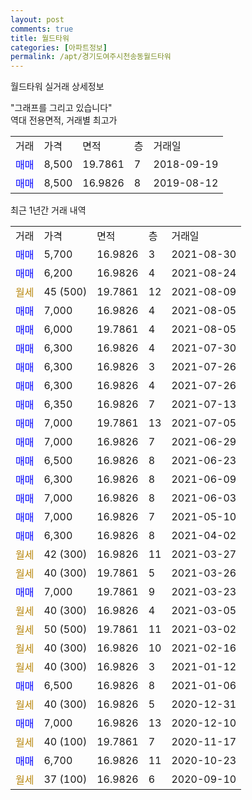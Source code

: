 ```yaml
---
layout: post
comments: true
title: 월드타워
categories: [아파트정보]
permalink: /apt/경기도여주시천송동월드타워
---
```


월드타워 실거래 상세정보

<script type="text/javascript">
  google.charts.load('current', {'packages':['line', 'corechart']});
  google.charts.setOnLoadCallback(drawChart);

  function drawChart() {
    var data = new google.visualization.DataTable();
    data.addColumn('date', '거래일');
    data.addColumn('number', "매매");
    data.addColumn('number', "전세");
    data.addColumn('number', "전매");

    data.addRows([[new Date(Date.parse("2021-08-30")), 5700, null, null], [new Date(Date.parse("2021-08-24")), 6200, null, null], [new Date(Date.parse("2021-08-09")), null, null, null], [new Date(Date.parse("2021-08-05")), 7000, null, null], [new Date(Date.parse("2021-08-05")), 6000, null, null], [new Date(Date.parse("2021-07-30")), 6300, null, null], [new Date(Date.parse("2021-07-26")), 6300, null, null], [new Date(Date.parse("2021-07-26")), 6300, null, null], [new Date(Date.parse("2021-07-13")), 6350, null, null], [new Date(Date.parse("2021-07-05")), 7000, null, null], [new Date(Date.parse("2021-06-29")), 7000, null, null], [new Date(Date.parse("2021-06-23")), 6500, null, null], [new Date(Date.parse("2021-06-09")), 6300, null, null], [new Date(Date.parse("2021-06-03")), 7000, null, null], [new Date(Date.parse("2021-05-10")), 7000, null, null], [new Date(Date.parse("2021-04-02")), 6300, null, null], [new Date(Date.parse("2021-03-27")), null, null, null], [new Date(Date.parse("2021-03-26")), null, null, null], [new Date(Date.parse("2021-03-23")), 7000, null, null], [new Date(Date.parse("2021-03-05")), null, null, null], [new Date(Date.parse("2021-03-02")), null, null, null], [new Date(Date.parse("2021-02-16")), null, null, null], [new Date(Date.parse("2021-01-12")), null, null, null], [new Date(Date.parse("2021-01-06")), 6500, null, null], [new Date(Date.parse("2020-12-31")), null, null, null], [new Date(Date.parse("2020-12-10")), 7000, null, null], [new Date(Date.parse("2020-11-17")), null, null, null], [new Date(Date.parse("2020-10-23")), 6700, null, null], [new Date(Date.parse("2020-09-10")), null, null, null]]);

    var options = {
      hAxis: {
        format: 'yyyy/MM/dd'
      },    
      lineWidth: 0,
      pointsVisible: true,    
      title: '최근 1년간 유형별 실거래가 분포',
      legend: { position: 'bottom' }
    };

    var formatter = new google.visualization.NumberFormat({pattern:'###,###'} );
    formatter.format(data, 1);
    formatter.format(data, 2);
    
    setTimeout(function() {
        var chart = new google.visualization.LineChart(document.getElementById('columnchart_material'));
        chart.draw(data, (options));
        document.getElementById('loading').style.display = 'none';
    }, 1000);
  }
</script>


<div id="loading" style="z-index:20; display: block; margin-left: 0px">"그래프를 그리고 있습니다"</div>
<div id="columnchart_material" style="width: 95%; margin-left: 0px; display: block"></div>
<!-- contents start -->
역대 전용면적, 거래별 최고가
<table class="sortable">
    <tr>
      <td>거래</td>
      <td>가격</td>
      <td>면적</td>
      <td>층</td>
      <td>거래일</td>
    </tr>
        <tr>
          <td><a style="color: blue">매매</a></td>
          <td>8,500</td>
          <td>19.7861</td>
          <td>7</td>
          <td>2018-09-19</td>
        </tr>            <tr>
          <td><a style="color: blue">매매</a></td>
          <td>8,500</td>
          <td>16.9826</td>
          <td>8</td>
          <td>2019-08-12</td>
        </tr>        
    
    
</table>

최근 1년간 거래 내역

<table class="sortable">
    <tr>
      <td>거래</td>
      <td>가격</td>
      <td>면적</td>
      <td>층</td>
      <td>거래일</td>
    </tr>
    <tr>
      <td><a style="color: blue">매매</a></td>
      <td>5,700</td>
      <td>16.9826</td>
      <td>3</td>
      <td>2021-08-30</td>
    </tr>          <tr>
      <td><a style="color: blue">매매</a></td>
      <td>6,200</td>
      <td>16.9826</td>
      <td>4</td>
      <td>2021-08-24</td>
    </tr>          <tr>
      <td><a style="color: darkgoldenrod">월세</a></td>
      <td>45 (500)</td>
      <td>19.7861</td>
      <td>12</td>
      <td>2021-08-09</td>
    </tr>          <tr>
      <td><a style="color: blue">매매</a></td>
      <td>7,000</td>
      <td>16.9826</td>
      <td>4</td>
      <td>2021-08-05</td>
    </tr>          <tr>
      <td><a style="color: blue">매매</a></td>
      <td>6,000</td>
      <td>19.7861</td>
      <td>4</td>
      <td>2021-08-05</td>
    </tr>          <tr>
      <td><a style="color: blue">매매</a></td>
      <td>6,300</td>
      <td>16.9826</td>
      <td>4</td>
      <td>2021-07-30</td>
    </tr>          <tr>
      <td><a style="color: blue">매매</a></td>
      <td>6,300</td>
      <td>16.9826</td>
      <td>3</td>
      <td>2021-07-26</td>
    </tr>          <tr>
      <td><a style="color: blue">매매</a></td>
      <td>6,300</td>
      <td>16.9826</td>
      <td>4</td>
      <td>2021-07-26</td>
    </tr>          <tr>
      <td><a style="color: blue">매매</a></td>
      <td>6,350</td>
      <td>16.9826</td>
      <td>7</td>
      <td>2021-07-13</td>
    </tr>          <tr>
      <td><a style="color: blue">매매</a></td>
      <td>7,000</td>
      <td>19.7861</td>
      <td>13</td>
      <td>2021-07-05</td>
    </tr>          <tr>
      <td><a style="color: blue">매매</a></td>
      <td>7,000</td>
      <td>16.9826</td>
      <td>7</td>
      <td>2021-06-29</td>
    </tr>          <tr>
      <td><a style="color: blue">매매</a></td>
      <td>6,500</td>
      <td>16.9826</td>
      <td>8</td>
      <td>2021-06-23</td>
    </tr>          <tr>
      <td><a style="color: blue">매매</a></td>
      <td>6,300</td>
      <td>16.9826</td>
      <td>8</td>
      <td>2021-06-09</td>
    </tr>          <tr>
      <td><a style="color: blue">매매</a></td>
      <td>7,000</td>
      <td>16.9826</td>
      <td>8</td>
      <td>2021-06-03</td>
    </tr>          <tr>
      <td><a style="color: blue">매매</a></td>
      <td>7,000</td>
      <td>16.9826</td>
      <td>7</td>
      <td>2021-05-10</td>
    </tr>          <tr>
      <td><a style="color: blue">매매</a></td>
      <td>6,300</td>
      <td>16.9826</td>
      <td>8</td>
      <td>2021-04-02</td>
    </tr>          <tr>
      <td><a style="color: darkgoldenrod">월세</a></td>
      <td>42 (300)</td>
      <td>16.9826</td>
      <td>11</td>
      <td>2021-03-27</td>
    </tr>          <tr>
      <td><a style="color: darkgoldenrod">월세</a></td>
      <td>40 (300)</td>
      <td>19.7861</td>
      <td>5</td>
      <td>2021-03-26</td>
    </tr>          <tr>
      <td><a style="color: blue">매매</a></td>
      <td>7,000</td>
      <td>19.7861</td>
      <td>9</td>
      <td>2021-03-23</td>
    </tr>          <tr>
      <td><a style="color: darkgoldenrod">월세</a></td>
      <td>40 (300)</td>
      <td>16.9826</td>
      <td>4</td>
      <td>2021-03-05</td>
    </tr>          <tr>
      <td><a style="color: darkgoldenrod">월세</a></td>
      <td>50 (500)</td>
      <td>19.7861</td>
      <td>11</td>
      <td>2021-03-02</td>
    </tr>          <tr>
      <td><a style="color: darkgoldenrod">월세</a></td>
      <td>40 (300)</td>
      <td>16.9826</td>
      <td>10</td>
      <td>2021-02-16</td>
    </tr>          <tr>
      <td><a style="color: darkgoldenrod">월세</a></td>
      <td>40 (300)</td>
      <td>16.9826</td>
      <td>3</td>
      <td>2021-01-12</td>
    </tr>          <tr>
      <td><a style="color: blue">매매</a></td>
      <td>6,500</td>
      <td>16.9826</td>
      <td>8</td>
      <td>2021-01-06</td>
    </tr>          <tr>
      <td><a style="color: darkgoldenrod">월세</a></td>
      <td>40 (300)</td>
      <td>16.9826</td>
      <td>5</td>
      <td>2020-12-31</td>
    </tr>          <tr>
      <td><a style="color: blue">매매</a></td>
      <td>7,000</td>
      <td>16.9826</td>
      <td>13</td>
      <td>2020-12-10</td>
    </tr>          <tr>
      <td><a style="color: darkgoldenrod">월세</a></td>
      <td>40 (100)</td>
      <td>19.7861</td>
      <td>7</td>
      <td>2020-11-17</td>
    </tr>          <tr>
      <td><a style="color: blue">매매</a></td>
      <td>6,700</td>
      <td>16.9826</td>
      <td>11</td>
      <td>2020-10-23</td>
    </tr>          <tr>
      <td><a style="color: darkgoldenrod">월세</a></td>
      <td>37 (100)</td>
      <td>16.9826</td>
      <td>6</td>
      <td>2020-09-10</td>
    </tr>      </table>
<!-- contents end -->    

